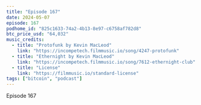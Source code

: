 ```yaml
---
title: "Episode 167"
date: 2024-05-07
episode: 167
podhome_id: "825c1633-74a2-4b13-8e97-c6758af782d8"
btc_price_usd: "64,032"
music_credits:
  - title: "Protofunk by Kevin MacLeod"
    link: "https://incompetech.filmmusic.io/song/4247-protofunk"
  - title: "Ethernight by Kevin MacLeod"
    link: "https://incompetech.filmmusic.io/song/7612-ethernight-club"
  - title: "License"
    link: "https://filmmusic.io/standard-license"
tags: ["bitcoin", "podcast"]
---
```


Episode 167
